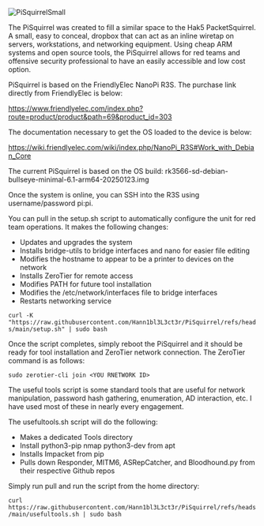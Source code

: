 ![PiSquirrelSmall](https://github.com/user-attachments/assets/e83b6431-64e6-4f7e-ac4f-eb03e133e1d5)

The PiSquirrel was created to fill a similar space to the Hak5 PacketSquirrel. A small, easy to conceal, dropbox that can act as an inline wiretap on servers, workstations, and networking equipment. Using cheap ARM systems and open source tools, the PiSquirrel allows for red teams and offensive security professional to have an easily accessible and low cost option.  

PiSquirrel is based on the FriendlyElec NanoPi R3S. The purchase link directly from FriendlyElec is below: 

https://www.friendlyelec.com/index.php?route=product/product&path=69&product_id=303

The documentation necessary to get the OS loaded to the device is below: 

https://wiki.friendlyelec.com/wiki/index.php/NanoPi_R3S#Work_with_Debian_Core

The current PiSquirrel is based on the OS build: rk3566-sd-debian-bullseye-minimal-6.1-arm64-20250123.img

Once the system is online, you can SSH into the R3S using username/password pi:pi. 

You can pull in the setup.sh script to automatically configure the unit for red team operations. It makes the following changes: 

 - Updates and upgrades the system
 - Installs bridge-utils to bridge interfaces and nano for easier file editing
 - Modifies the hostname to appear to be a printer to devices on the network
 - Installs ZeroTier for remote access
 - Modifies PATH for future tool installation
 - Modifies the /etc/network/interfaces file to bridge interfaces
 - Restarts networking service

`curl -K "https://raw.githubusercontent.com/Hann1bl3L3ct3r/PiSquirrel/refs/heads/main/setup.sh" | sudo bash`

Once the script completes, simply reboot the PiSquirrel and it should be ready for tool installation and ZeroTier network connection. The ZeroTier command is as follows: 

`sudo zerotier-cli join <YOU RNETWORK ID>`

The useful tools script is some standard tools that are useful for network manipulation, password hash gathering, enumeration, AD interaction, etc. I have used most of these in nearly every engagement. 

The usefultools.sh script will do the following: 

 - Makes a dedicated Tools directory
 - Install python3-pip nmap python3-dev from apt
 - Installs Impacket from pip
 - Pulls down Responder, MITM6, ASRepCatcher, and Bloodhound.py from their respective Github repos

Simply run pull and run the script from the home directory: 

`curl https://raw.githubusercontent.com/Hann1bl3L3ct3r/PiSquirrel/refs/heads/main/usefultools.sh | sudo bash `

